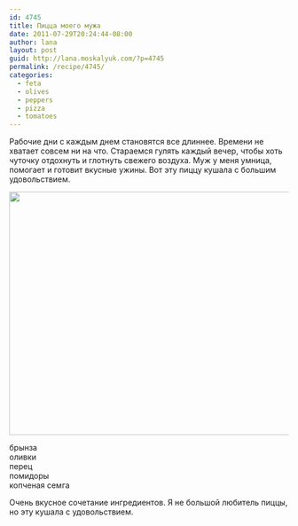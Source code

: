 ```yaml
---
id: 4745
title: Пицца моего мужа
date: 2011-07-29T20:24:44-08:00
author: lana
layout: post
guid: http://lana.moskalyuk.com/?p=4745
permalink: /recipe/4745/
categories:
  - feta
  - olives
  - peppers
  - pizza
  - tomatoes
---
```

Рабочие дни с каждым днем становятся все длиннее. Времени не хватает совсем ни на что. Стараемся гулять каждый вечер, чтобы хоть чуточку отдохнуть и глотнуть свежего воздуха. Муж у меня умница, помогает и готовит вкусные ужины. Вот эту пиццу кушала с большим удовольствием.

<img loading="lazy" class="alignnone" title="pizza" src="http://farm7.static.flickr.com/6136/5989591592_c27649be7c_z.jpg" alt="" width="640" height="439" /> 

брынза  
оливки  
перец  
помидоры  
копченая семга

Очень вкусное сочетание ингредиентов. Я не большой любитель пиццы, но эту кушала с удовольствием.